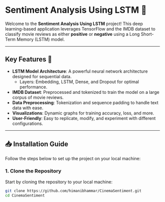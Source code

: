 # Sentiment Analysis Using LSTM 🌟

Welcome to the **Sentiment Analysis Using LSTM** project! This deep learning-based application leverages TensorFlow and the IMDB dataset to classify movie reviews as either **positive** or **negative** using a Long Short-Term Memory (LSTM) model.

---

## Key Features 🚀

- **LSTM Model Architecture**: A powerful neural network architecture designed for sequential data.
  - Layers: Embedding, LSTM, Dense, and Dropout for optimal performance.
- **IMDB Dataset**: Preprocessed and tokenized to train the model on a large corpus of movie reviews.
- **Data Preprocessing**: Tokenization and sequence padding to handle text data with ease.
- **Visualizations**: Dynamic graphs for training accuracy, loss, and more.
- **User-Friendly**: Easy to replicate, modify, and experiment with different configurations.

---

## 📥 Installation Guide

Follow the steps below to set up the project on your local machine:

### 1. **Clone the Repository**

Start by cloning the repository to your local machine:
```bash
git clone https://github.com/himanibhammar/CinemaSentiment.git
cd CinemaSentiment

